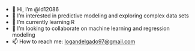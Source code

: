 - 👋 Hi, I’m @ld12086
- 👀 I’m interested in predictive modeling and exploring complex data sets
- 🌱 I’m currently learning R
- 💞️ I’m looking to collaborate on machine learning and regression modeling
- 📫 How to reach me: logandelgado97@gmail.com

<!---
ld12086/ld12086 is a ✨ special ✨ repository because its `README.md` (this file) appears on your GitHub profile.
You can click the Preview link to take a look at your changes.
--->
